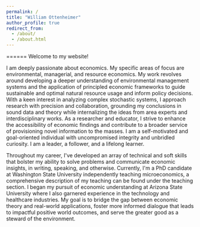 ```yaml
---
permalink: /
title: "William Ottenheimer"
author_profile: true
redirect_from: 
  - /about/
  - /about.html
---
```


======
Welcome to my website!

I am deeply passionate about economics. My specific areas of focus are environmental, managerial, and resource economics. My work revolves around developing a deeper understanding of environmental management systems and the application of principled economic frameworks to guide sustainable and optimal natural resource usage and inform policy decisions. With a keen interest in analyzing complex stochastic systems, I approach research with precision and collaboration, grounding my conclusions in sound data and theory while internalizing the ideas from area experts and interdisciplinary works. As a researcher and educator, I strive to enhance the accessibility of economic findings and contribute to a broader service of provisioning novel information to the masses. I am a self-motivated and goal-oriented individual with uncompromised integrity and unbridled curiosity. I am a leader, a follower, and a lifelong learner.

Throughout my career, I've developed an array of technical and soft skills that bolster my ability to solve problems and communicate economic insights, in writing, speaking, and otherwise. Currently, I'm a PhD candidate at Washington State University independently teaching microeconomics, a comprehensive description of my teaching can be found under the teaching section. I began my pursuit of economic understanding at Arizona State University where I also garnered experience in the technology and healthcare industries. My goal is to bridge the gap between economic theory and real-world applications, foster more informed dialogue that leads to impactful positive world outcomes, and serve the greater good as a steward of the environment.

